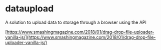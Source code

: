 # dataupload
A solution to upload data to storage through a browser using the API


[https://www.smashingmagazine.com/2018/01/drag-drop-file-uploader-vanilla-js/](https://www.smashingmagazine.com/2018/01/drag-drop-file-uploader-vanilla-js/)